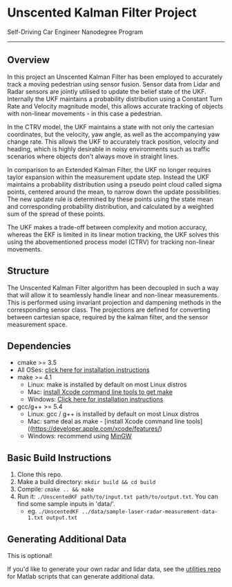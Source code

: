 # Unscented Kalman Filter Project
Self-Driving Car Engineer Nanodegree Program

---

## Overview
In this project an Unscented Kalman Filter has been employed to accurately track a moving pedestrian using sensor fusion.  Sensor data from Lidar and Radar
sensors are jointly utilised to update the belief state of the UKF.  Internally the UKF maintains a probability distribution using a 
Constant Turn Rate and Velocity magnitude model, this allows accurate tracking of objects with non-linear movements - in this case a pedestrian.

In the CTRV model, the UKF maintains a state with not only the cartesian coordinates, but the velocity, yaw angle, as well as the accompanying yaw change rate.
This allows the UKF to accurately track position, velocity and heading, which is highly desirable in noisy environments such as traffic scenarios where objects
don't always move in straight lines.

In comparison to an Extended Kalman Filter, the UKF no longer requires taylor expansion within the measurement update step.  Instead the UKF maintains a probability
distribution using a pseudo point cloud called sigma points, centered around the mean, to narrow down the update possibilities.  The new update rule is 
determined by these points using the state mean and corresponding probability distribution, and calculated by a weighted sum of the spread of these points.

The UKF makes a trade-off between complexity and motion accuracy, whereas the EKF is limited in its linear motion tracking, the UKF solves this using the 
abovementioned process model (CTRV) for tracking non-linear movements.

## Structure
The Unscented Kalman Filter algorithm has been decoupled in such a way that will allow it to seamlessly handle linear and non-linear measurements.  This is 
performed using invariant projection and dampening methods in the corresponding sensor class. The projections are defined for converting between cartesian space, 
required by the kalman filter, and the sensor measurement space.

## Dependencies

* cmake >= 3.5
 * All OSes: [click here for installation instructions](https://cmake.org/install/)
* make >= 4.1
  * Linux: make is installed by default on most Linux distros
  * Mac: [install Xcode command line tools to get make](https://developer.apple.com/xcode/features/)
  * Windows: [Click here for installation instructions](http://gnuwin32.sourceforge.net/packages/make.htm)
* gcc/g++ >= 5.4
  * Linux: gcc / g++ is installed by default on most Linux distros
  * Mac: same deal as make - [install Xcode command line tools]((https://developer.apple.com/xcode/features/)
  * Windows: recommend using [MinGW](http://www.mingw.org/)

## Basic Build Instructions

1. Clone this repo.
2. Make a build directory: `mkdir build && cd build`
3. Compile: `cmake .. && make`
4. Run it: `./UnscentedKF path/to/input.txt path/to/output.txt`. You can find
   some sample inputs in 'data/'.
    - eg. `./UnscentedKF ../data/sample-laser-radar-measurement-data-1.txt output.txt`

## Generating Additional Data

This is optional!

If you'd like to generate your own radar and lidar data, see the
[utilities repo](https://github.com/udacity/CarND-Mercedes-SF-Utilities) for
Matlab scripts that can generate additional data.
